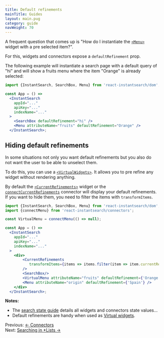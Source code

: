 ```yaml
---
title: Default refinements
mainTitle: Guides
layout: main.pug
category: guide
navWeight: 70
---
```


A frequent question that comes up is "How do I instantiate the [`<Menu>`](widgets/Menu.html)
widget with a pre selected item?".

For this, widgets and connectors expose a `defaultRefinement` prop.

The following example will instantiate a search page with a default query of "hi" and
will show a fruits menu where the item "Orange" is already selected:

```jsx
import {InstantSearch, SearchBox, Menu} from 'react-instantsearch/dom';

const App = () =>
  <InstantSearch
    appId="..."
    apiKey="..."
    indexName="..."
  >
    <SearchBox defaultRefinement="hi" />
    <Menu attributeName="fruits" defaultRefinement="Orange" />
  </InstantSearch>;
```

## Hiding default refinements

In some situations not only you want default refinements but you also do not want the user to be able to unselect them.

To do this, you can use a [`<VirtualWidgets>`](guide/Virtual_widgets.html). It allows you to pre refine any widget without
rendering anything.

By default the [`<CurrentRefinements>`](widgets/CurrentRefinements.html) widget or the
[`connectCurrentRefinements`](connectors/connectCurrentRefinements.html) connector will display your default refinements. If you want to hide them, you need to filter the items with `transformItems`.

```jsx
import {InstantSearch, SearchBox, Menu} from 'react-instantsearch/dom';
import {connectMenu} from 'react-instantsearch/connectors';

const VirtualMenu = connectMenu(() => null);

const App = () =>
  <InstantSearch
    appId="..."
    apiKey="..."
    indexName="..."
  >
    <div>
        <CurrentRefinements
           transformItems={items => items.filter(item => item.currentRefinement !== 'Orange')}
        />
        <SearchBox/>
        <VirtualMenu attributeName="fruits" defaultRefinement={'Orange'} />
        <Menu attributeName="origin" defaultRefinement={'Spain'} />
    </div>
  </InstantSearch>;
```

**Notes:**
* The [search state guide](guide/Search_state.html) details all widgets and connectors state values...
* Default refinements are handy when used as [Virtual widgets](guide/Virtual_widgets.html).

<div class="guide-nav">
    <div class="guide-nav-left">
        Previous: <a href="guide/Connectors.html">← Connectors</a>
    </div>
    <div class="guide-nav-right">
        Next: <a href="guide/Searching_in_Lists.html">Searching in *Lists →</a>
    </div>
</div>
